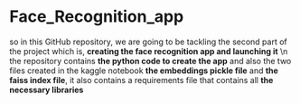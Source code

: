 # Face_Recognition_app
so in this GitHub repository, we are going to be tackling the second part of the project which is, ****creating the face recognition app and launching it**** \n
the repository contains ****the python code to create the app**** and also the two files created in the kaggle notebook ****the embeddings pickle file**** and ****the faiss index file****, it also contains a requirements file that contains all ****the necessary libraries****
